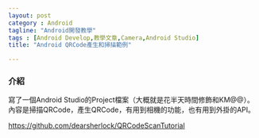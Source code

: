 ```yaml
---
layout: post
category : Android 
tagline: "Android開發教學"
tags : [Android Develop,教學文章,Camera,Android Studio]
title: "Android QRCode產生和掃描範例"

---
```


### 介紹

寫了一個Android Studio的Project檔案（大概就是花半天時間修飾和KM@@）。內容是掃描QRCode，產生QRCode，有用到相機的功能，也有用到外掛的API。

https://github.com/dearsherlock/QRCodeScanTutorial

